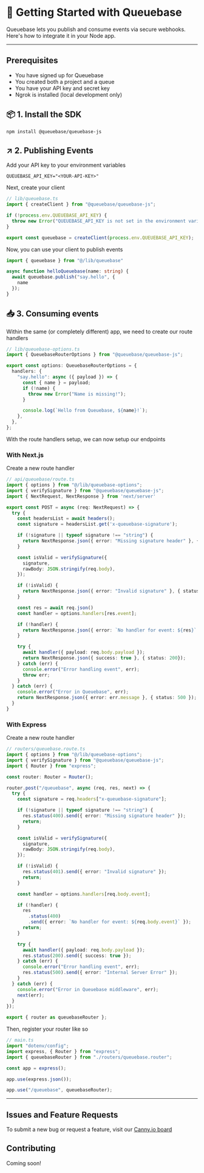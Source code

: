 # 🔧 Getting Started with Queuebase

Queuebase lets you publish and consume events via secure webhooks. Here's how to integrate it in your Node app.

---

## Prerequisites

- You have signed up for Queuebase
- You created both a project and a queue
- You have your API key and secret key
- Ngrok is installed (local development only)

## 📦 1. Install the SDK

```bash
npm install @queuebase/queuebase-js
```

## ↗️ 2. Publishing Events

Add your API key to your environment variables

```env
QUEUEBASE_API_KEY="<YOUR-API-KEY>"
```

Next, create your client

```ts
// lib/queuebase.ts
import { createClient } from "@queuebase/queuebase-js";

if (!process.env.QUEUEBASE_API_KEY) {
  throw new Error("QUEUEBASE_API_KEY is not set in the environment variables.");
}

export const queuebase = createClient(process.env.QUEUEBASE_API_KEY);
```

Now, you can use your client to publish events

```ts
import { queuebase } from "@/lib/queuebase"

async function helloQueuebase(name: string) {
  await queuebase.publish("say.hello", {
    name
  });
}
```

## 📥 3. Consuming events

Within the same (or completely different) app, we need to create our route handlers

```ts
// lib/queuebase-options.ts
import { QueuebaseRouterOptions } from "@queuebase/queuebase-js";

export const options: QueuebaseRouterOptions = {
  handlers: {
    "say.hello": async ({ payload }) => {
      const { name } = payload;
      if (!name) {
        throw new Error("Name is missing!");
      }

      console.log(`Hello from Queuebase, ${name}!`);
    },
  },
};
```

With the route handlers setup, we can now setup our endpoints

### With Next.js

Create a new route handler

```ts
// api/queuebase/route.ts
import { options } from "@/lib/queuebase-options";
import { verifySignature } from "@queuebase/queuebase-js";
import { NextRequest, NextResponse } from 'next/server'

export const POST = async (req: NextRequest) => {
  try {
    const headersList = await headers();
    const signature = headersList.get('x-queuebase-signature');

    if (!signature || typeof signature !== "string") {
      return NextResponse.json({ error: "Missing signature header" }, { status: 400 });
    }

    const isValid = verifySignature({
      signature,
      rawBody: JSON.stringify(req.body),
    });

    if (!isValid) {
      return NextResponse.json({ error: "Invalid signature" }, { status: 401 });
    }

    const res = await req.json()
    const handler = options.handlers[res.event];

    if (!handler) {
      return NextResponse.json({ error: `No handler for event: ${res}` }, { status: 400 });
    }

    try {
      await handler({ payload: req.body.payload });
      return NextResponse.json({ success: true }, { status: 200});
    } catch (err) {
      console.error("Error handling event", err);
      throw err;
    }
  } catch (err) {
    console.error("Error in Queuebase", err);
    return NextResponse.json({ error: err.message }, { status: 500 });
  }
}
```

### With Express

Create a new route handler

```ts
// routers/queuebase.route.ts
import { options } from "@/lib/queuebase-options";
import { verifySignature } from "@queuebase/queuebase-js";
import { Router } from "express";

const router: Router = Router();

router.post("/queuebase", async (req, res, next) => {
  try {
    const signature = req.headers["x-queuebase-signature"];

    if (!signature || typeof signature !== "string") {
      res.status(400).send({ error: "Missing signature header" });
      return;
    }

    const isValid = verifySignature({
      signature,
      rawBody: JSON.stringify(req.body),
    });

    if (!isValid) {
      res.status(401).send({ error: "Invalid signature" });
      return;
    }

    const handler = options.handlers[req.body.event];

    if (!handler) {
      res
        .status(400)
        .send({ error: `No handler for event: ${req.body.event}` });
      return;
    }

    try {
      await handler({ payload: req.body.payload });
      res.status(200).send({ success: true });
    } catch (err) {
      console.error("Error handling event", err);
      res.status(500).send({ error: "Internal Server Error" });
    }
  } catch (err) {
    console.error("Error in Queuebase middleware", err);
    next(err);
  }
});

export { router as queuebaseRouter };
```

Then, register your router like so

```ts
// main.ts
import "dotenv/config";
import express, { Router } from "express";
import { queuebaseRouter } from "./routers/queuebase.router";

const app = express();

app.use(express.json());

app.use("/queuebase", queuebaseRouter);
```

---

## Issues and Feature Requests

To submit a new bug or request a feature, visit our [Canny.io board]("https://queuebase.canny.io/feature-requests")

## Contributing

Coming soon!
